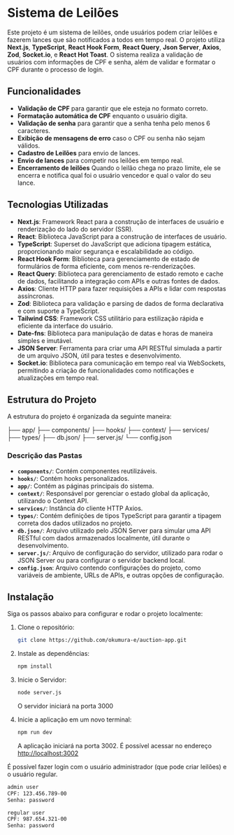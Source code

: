 # Sistema de Leilões

Este projeto é um sistema de leilões, onde usuários podem criar leilões e fazerem lances que são notificados a todos em tempo real. O projeto utiliza **Next.js**, **TypeScript**, **React Hook Form**, **React Query**, **Json Server**, **Axios**, **Zod**, **Socket.io**, e **React Hot Toast**. O sistema realiza a validação de usuários com informações de CPF e senha, além de validar e formatar o CPF durante o processo de login.

## Funcionalidades

- **Validação de CPF** para garantir que ele esteja no formato correto.
- **Formatação automática de CPF** enquanto o usuário digita.
- **Validação de senha** para garantir que a senha tenha pelo menos 6 caracteres.
- **Exibição de mensagens de erro** caso o CPF ou senha não sejam válidos.
- **Cadastro de Leilões** para envio de lances.
- **Envio de lances** para competir nos leilões em tempo real.
- **Encerramento de leilões** Quando o leilão chega no prazo limite, ele se encerra e notifica qual foi o usuário vencedor e qual o valor do seu lance.

## Tecnologias Utilizadas

- **Next.js**: Framework React para a construção de interfaces de usuário e renderização do lado do servidor (SSR).
- **React**: Biblioteca JavaScript para a construção de interfaces de usuário.
- **TypeScript**: Superset do JavaScript que adiciona tipagem estática, proporcionando maior segurança e escalabilidade ao código.
- **React Hook Form**: Biblioteca para gerenciamento de estado de formulários de forma eficiente, com menos re-renderizações.
- **React Query**: Biblioteca para gerenciamento de estado remoto e cache de dados, facilitando a integração com APIs e outras fontes de dados.
- **Axios**: Cliente HTTP para fazer requisições a APIs e lidar com respostas assíncronas.
- **Zod**: Biblioteca para validação e parsing de dados de forma declarativa e com suporte a TypeScript.
- **Tailwind CSS**: Framework CSS utilitário para estilização rápida e eficiente da interface do usuário.
- **Date-fns**: Biblioteca para manipulação de datas e horas de maneira simples e imutável.
- **JSON Server**: Ferramenta para criar uma API RESTful simulada a partir de um arquivo JSON, útil para testes e desenvolvimento.
- **Socket.io**: Biblioteca para comunicação em tempo real via WebSockets, permitindo a criação de funcionalidades como notificações e atualizações em tempo real.


## Estrutura do Projeto

A estrutura do projeto é organizada da seguinte maneira:

├── app/ 
├── components/ 
├── hooks/
├── context/
├── services/  
├── types/ 
├── db.json/ 
├── server.js/
└── config.json 

### Descrição das Pastas

- **`components/`**: Contém componentes reutilizáveis.
- **`hooks/`**: Contém hooks personalizados.
- **`app/`**: Contém as páginas principais do sistema.
- **`context/`**: Responsável por gerenciar o estado global da aplicação, utilizando o Context API.
- **`services/`**:  Instância do cliente HTTP Axios.
- **`types/`**: Contém definições de tipos TypeScript para garantir a tipagem correta dos dados utilizados no projeto.
- **`db.json/`**: Arquivo utilizado pelo JSON Server para simular uma API RESTful com dados armazenados localmente, útil durante o desenvolvimento.
- **`server.js/`**: Arquivo de configuração do servidor, utilizado para rodar o JSON Server ou para configurar o servidor backend local.
- **`config.json`**: Arquivo contendo configurações do projeto, como variáveis de ambiente, URLs de APIs, e outras opções de configuração.


## Instalação

Siga os passos abaixo para configurar e rodar o projeto localmente:

1. Clone o repositório:

   ```bash
   git clone https://github.com/okumura-e/auction-app.git
   ```
   
2. Instale as dependências:
   ```bash
   npm install
   ```

3. Inicie o Servidor:
   ```bash
   node server.js
   ```
    O servidor iniciará na porta 3000

4. Inicie a aplicação em um novo terminal:
   ```bash
   npm run dev
   ```
    A aplicação iniciará na porta 3002. É possível acessar no endereço [http://localhost:3002](http://localhost:3002)
   
É possível fazer login com o usuário administrador (que pode criar leilões) e o usuário regular.
```bash
admin user
CPF: 123.456.789-00
Senha: password
```
```bash
regular user
CPF: 987.654.321-00
Senha: password
```
